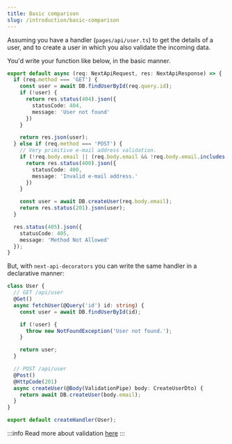 ```yaml
---
title: Basic comparison
slug: /introduction/basic-comparison
---
```


Assuming you have a handler (`pages/api/user.ts`) to get the details of a user, and to create a user in which you also validate the incoming data.

You'd write your function like below, in the basic manner.

```ts
export default async (req: NextApiRequest, res: NextApiResponse) => {
  if (req.method === 'GET') {
    const user = await DB.findUserById(req.query.id);
    if (!user) {
      return res.status(404).json({
        statusCode: 404,
        message: 'User not found'
      })
    }

    return res.json(user);
  } else if (req.method === 'POST') {
    // Very primitive e-mail address validation.
    if (!req.body.email || (req.body.email && !req.body.email.includes('@'))) {
      return res.status(400).json({
        statusCode: 400,
        message: 'Invalid e-mail address.'
      })
    }

    const user = await DB.createUser(req.body.email);
    return res.status(201).json(user);
  }

  res.status(405).json({
    statusCode: 405,
    message: 'Method Not Allowed'
  });
}
```

But, with `next-api-decorators` you can write the same handler in a declarative manner:

```ts
class User {
  // GET /api/user
  @Get()
  async fetchUser(@Query('id') id: string) {
    const user = await DB.findUserById(id);

    if (!user) {
      throw new NotFoundException('User not found.');
    }

    return user;
  }

  // POST /api/user
  @Post()
  @HttpCode(201)
  async createUser(@Body(ValidationPipe) body: CreateUserDto) {
    return await DB.createUser(body.email);
  }
}

export default createHandler(User);
```

:::info
Read more about validation [here](/docs/validation)
:::